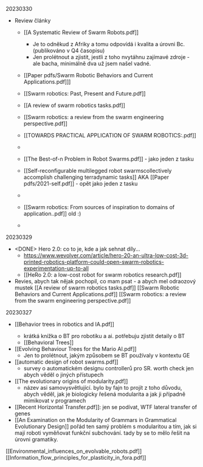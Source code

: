 20230330
* Review články
	* [[A Systematic Review of Swarm Robots.pdf]]
		* Je to odněkud z Afriky a tomu odpovídá i kvalita a úrovni Bc. (publikováno v Q4 časopisu)
		* Jen prolétnout a zjistit, jestli z toho nvytáhnu zajímavé zdroje - ale bacha, minimálně dva už jsem našel vadné.
	* [[Paper pdfs/Swarm Robotic Behaviors and Current Applications.pdf]]]
	* [[Swarm robotics: Past, Present and Future.pdf]] 
	* [[A review of swarm robotics tasks.pdf]]
	* [[Swarm robotics: a review from the swarm engineering perspective.pdf]]
	* [[TOWARDS PRACTICAL APPLICATION OF SWARM ROBOTICS:.pdf]]
	* 
	* [[The Best-of-n Problem in Robot Swarms.pdf]] - jako jeden z tasku
	* [[Self-reconfigurable multilegged robot swarmscollectively accomplish challenging terradynamic tasks]] AKA [[Paper pdfs/2021-self.pdf]] - opět jako jeden z tasku
	* 



	* [[Swarm robotics: From sources of inspiration to domains of application..pdf]] old :)
	* 

20230329
* <DONE\> Hero 2.0: co to je, kde a jak sehnat díly...
	* https://www.wevolver.com/article/hero-20-an-ultra-low-cost-3d-printed-robotics-platform-could-open-swarm-robotics-experimentation-up-to-all
	* [[HeRo 2.0: a low-cost robot for swarm robotics research.pdf]]
* Revies, abych tak nějak pochopil, co mam psat - a abych mel odraozový mustek
[[A review of swarm robotics tasks.pdf]]
[[Swarm Robotic Behaviors and Current Applications.pdf]]
[[Swarm robotics: a review from the swarm engineering perspective.pdf]]



20230327
* <DONE/> [[Behavior trees in robotics and IA.pdf]]
	* krátká knížka o BT pro robotiku a ai. potřebuju zjistit detaily o BT
	* [[Behavioral Trees]]
* [[Evolving Behaviour Trees for the Mario AI.pdf]]
	*  Jen to prolétnout, jakým způsobem se BT používaly v kontextu GE
* [[automatic design of robot swarms.pdf]]
	* survey o automatickém designu controllerů pro SR. worth check jen abych věděl o jiných přístupech
* [[The evolutionary origins of modularity.pdf]]
	* název asi samovysvětlující. bylo by fajn to projít z toho důvodu, abych věděl, jak je biologicky řešená modularita a jak ji případně mimikovat v programech
* [[Recent Horizontal Transfer.pdf]]: jen se podívat, WTF lateral transfer of genes
* [[An Examination on the Modularity of Grammars in Grammatical Evolutionary Design]] pořád ten samý problém s modularitou a tím, jak si mají roboti vyměňovat funkční subchování. tady by se to mělo řešit na úrovni gramatiky.






[[Environmental_influences_on_evolvable_robots.pdf]]
[[Information_flow_principles_for_plasticity_in_fora.pdf]]